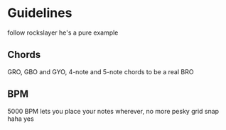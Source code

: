 <!-- TITLE: Guidelines -->
<!-- SUBTITLE: A quick summary of Guidelines -->

# Guidelines
follow rockslayer he's a pure example

## Chords

GRO, GBO and GYO, 4-note and 5-note chords to be a real BRO

## BPM

5000 BPM lets you place your notes wherever, no more pesky grid snap haha yes